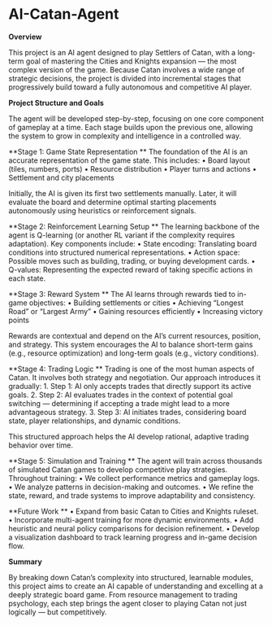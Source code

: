 # AI-Catan-Agent

**Overview**

This project is an AI agent designed to play Settlers of Catan, with a long-term goal of mastering the Cities and Knights expansion — the most complex version of the game. Because Catan involves a wide range of strategic decisions, the project is divided into incremental stages that progressively build toward a fully autonomous and competitive AI player.

**Project Structure and Goals**

The agent will be developed step-by-step, focusing on one core component of gameplay at a time. Each stage builds upon the previous one, allowing the system to grow in complexity and intelligence in a controlled way.

**Stage 1: Game State Representation
**
The foundation of the AI is an accurate representation of the game state. This includes:
	•	Board layout (tiles, numbers, ports)
	•	Resource distribution
	•	Player turns and actions
	•	Settlement and city placements

Initially, the AI is given its first two settlements manually. Later, it will evaluate the board and determine optimal starting placements autonomously using heuristics or reinforcement signals.

**Stage 2: Reinforcement Learning Setup
**
The learning backbone of the agent is Q-learning (or another RL variant if the complexity requires adaptation).
Key components include:
	•	State encoding: Translating board conditions into structured numerical representations.
	•	Action space: Possible moves such as building, trading, or buying development cards.
	•	Q-values: Representing the expected reward of taking specific actions in each state.

**Stage 3: Reward System
**
The AI learns through rewards tied to in-game objectives:
	•	Building settlements or cities
	•	Achieving “Longest Road” or “Largest Army”
	•	Gaining resources efficiently
	•	Increasing victory points

Rewards are contextual and depend on the AI’s current resources, position, and strategy. This system encourages the AI to balance short-term gains (e.g., resource optimization) and long-term goals (e.g., victory conditions).

**Stage 4: Trading Logic
**
Trading is one of the most human aspects of Catan. It involves both strategy and negotiation.
Our approach introduces it gradually:
	1.	Step 1: AI only accepts trades that directly support its active goals.
	2.	Step 2: AI evaluates trades in the context of potential goal switching — determining if accepting a trade might lead to a more advantageous strategy.
	3.	Step 3: AI initiates trades, considering board state, player relationships, and dynamic conditions.

This structured approach helps the AI develop rational, adaptive trading behavior over time.

**Stage 5: Simulation and Training
**
The agent will train across thousands of simulated Catan games to develop competitive play strategies.
Throughout training:
	•	We collect performance metrics and gameplay logs.
	•	We analyze patterns in decision-making and outcomes.
	•	We refine the state, reward, and trade systems to improve adaptability and consistency.

**Future Work
**	•	Expand from basic Catan to Cities and Knights ruleset.
	•	Incorporate multi-agent training for more dynamic environments.
	•	Add heuristic and neural policy comparisons for decision refinement.
	•	Develop a visualization dashboard to track learning progress and in-game decision flow.

**Summary**

By breaking down Catan’s complexity into structured, learnable modules, this project aims to create an AI capable of understanding and excelling at a deeply strategic board game. From resource management to trading psychology, each step brings the agent closer to playing Catan not just logically — but competitively.
